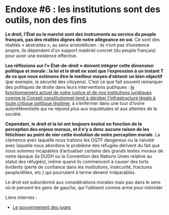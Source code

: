 # Endoxe #6 : les institutions sont des outils, non des fins

**Le droit, l’État ou le marché sont des instruments au service du peuple français, pas des réalités dignes de notre allégeance en soi**. Ce sont des réalités « abstraites », au sens aristotélicien : ils n’ont pas d’existence propre, ils dépendent d’un support matériel concret (du peuple français) pour avoir une existence effective.

**Les réflexions sur l’« État-de-droit » doivent intégrer cette dimension politique et morale : la loi et le droit ne sont que l’expression à un instant T de ce que nous estimons être le meilleur moyen d’obtenir un bien objectif** (par exemple, la sécurité des citoyens). C’est ce que fait souvent remarquer des politiques de droite dans leurs interventions publiques : [le fonctionnement actuel de notre justice et de nos institutions juridiques comme le Conseil constitutionnel tend à dérober l’infrastructure légale à toute critique politique légitime](../droit-et-institutions/le-gouvernement-des-juges.md), à s’enfermer dans une tour d’ivoire autoréférentielle qui ne répond plus aux inquiétudes et aux attentes de la société.

**Cependant, le droit et la loi ont toujours évolué en fonction de la perception des enjeux moraux, et il n’y a donc aucune raison de les fétichiser au point de nier cette évolution de notre perception morale**. La clémence avec laquelle nous traitons les OQTF dangereux ou la naïveté avec laquelle nous abordons le problème des réfugiés dérivent du fait que nous sommes incapables d’actualiser certains des grands textes moraux de notre époque (la DUDH ou la Convention des Nations Unies relative au statut des réfugiés), même quand ils commencent à causer des torts évidents (perte de confiance dans les institutions, insécurité, fractures peuple/élites, etc.) qui pourraient à terme devenir irréparables.

Le droit est subordonné aux considérations morales mais pas dans le sens où le pensent les gens de gauche, qui l’utilisent comme arme pour intimider

Liens internes :

* [Le gouvernement des juges](../droit-et-institutions/le-gouvernement-des-juges.md)
